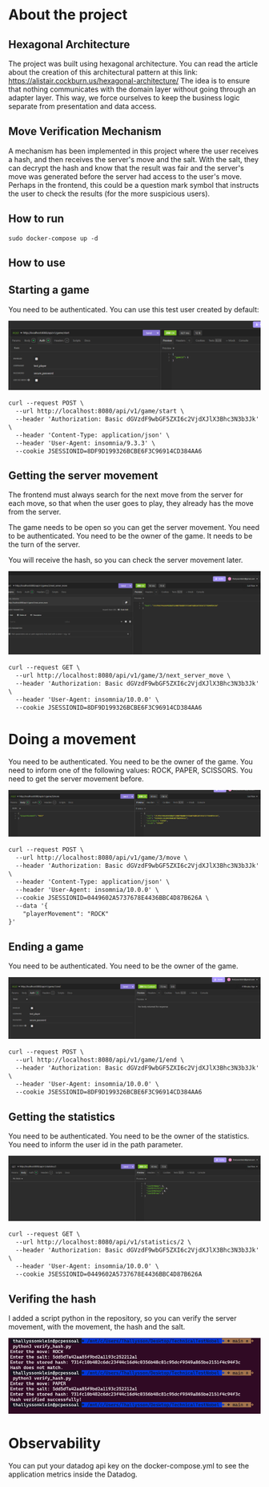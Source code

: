 # About the project

## Hexagonal Architecture

The project was built using hexagonal architecture. You can read the article about the creation of this architectural pattern at this link: https://alistair.cockburn.us/hexagonal-architecture/
The idea is to ensure that nothing communicates with the domain layer without going through an adapter layer. This way, we force ourselves to keep the business logic separate from presentation and data access.

## Move Verification Mechanism

A mechanism has been implemented in this project where the user receives a hash, and then receives the server's move and the salt. With the salt, they can decrypt the hash and know that the result was fair and the server's move was generated before the server had access to the user's move. Perhaps in the frontend, this could be a question mark symbol that instructs the user to check the results (for the more suspicious users).

## How to run

```
sudo docker-compose up -d
```

## How to use

## Starting a game

You need to be authenticated. You can use this test user created by default:

![capture1](docs/capture1.png)

```
curl --request POST \
  --url http://localhost:8080/api/v1/game/start \
  --header 'Authorization: Basic dGVzdF9wbGF5ZXI6c2VjdXJlX3Bhc3N3b3Jk' \
  --header 'Content-Type: application/json' \
  --header 'User-Agent: insomnia/9.3.3' \
  --cookie JSESSIONID=8DF9D199326BCBE6F3C96914CD384AA6
```

## Getting the server movement

The frontend must always search for the next move from the server for each move, so that when the user goes to play, they already has the move from the server.

The game needs to be open so you can get the server movement. You need to be authenticated. You need to be the owner of the game. It needs to be the turn of the server.

You will receive the hash, so you can check the server movement later.

![capture3](docs/capture3.png)

```
curl --request GET \
  --url http://localhost:8080/api/v1/game/3/next_server_move \
  --header 'Authorization: Basic dGVzdF9wbGF5ZXI6c2VjdXJlX3Bhc3N3b3Jk' \
  --header 'User-Agent: insomnia/10.0.0' \
  --cookie JSESSIONID=8DF9D199326BCBE6F3C96914CD384AA6
```

# Doing a movement

You need to be authenticated. You need to be the owner of the game. You need to inform one of the following values: ROCK, PAPER, SCISSORS. You need to get the server movement before.

![capture4](docs/capture4.png)

```
curl --request POST \
  --url http://localhost:8080/api/v1/game/3/move \
  --header 'Authorization: Basic dGVzdF9wbGF5ZXI6c2VjdXJlX3Bhc3N3b3Jk' \
  --header 'Content-Type: application/json' \
  --header 'User-Agent: insomnia/10.0.0' \
  --cookie JSESSIONID=0449602A5737678E4436BBC4D87B626A \
  --data '{
	"playerMovement": "ROCK"
}'
```

## Ending a game

You need to be authenticated. You need to be the owner of the game.

![capture2](docs/capture2.png)

```
curl --request POST \
  --url http://localhost:8080/api/v1/game/1/end \
  --header 'Authorization: Basic dGVzdF9wbGF5ZXI6c2VjdXJlX3Bhc3N3b3Jk' \
  --header 'User-Agent: insomnia/10.0.0' \
  --cookie JSESSIONID=8DF9D199326BCBE6F3C96914CD384AA6
```

## Getting the statistics

You need to be authenticated. You need to be the owner of the statistics. You need to inform the user id in the path parameter.

![capture5](docs/capture5.png)

```
curl --request GET \
  --url http://localhost:8080/api/v1/statistics/2 \
  --header 'Authorization: Basic dGVzdF9wbGF5ZXI6c2VjdXJlX3Bhc3N3b3Jk' \
  --header 'User-Agent: insomnia/10.0.0' \
  --cookie JSESSIONID=0449602A5737678E4436BBC4D87B626A
```

## Verifing the hash

I added a script python in the repository, so you can verify the server movement, with the movement, the hash and the salt.

![capture6](docs/capture6.png)

# Observability

You can put your datadog api key on the docker-compose.yml to see the application metrics inside the Datadog.
